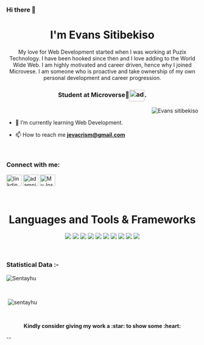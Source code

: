 ### Hi there 👋

<h1 align="center">I'm Evans Sitibekiso</h1>
<p align="center"> My love for Web Development started when I was working at Puzix Technology. I have been hooked since then and I love adding to the World Wide Web. I am highly motivated and career driven, hence why I joined Microvese. I am someone who is proactive and take ownership of my own personal development and career progression. </p>
<h3 align="center">Student at Microverse🌟<img align="center"
      src="https://media-exp1.licdn.com/dms/image/C560BAQHr8P7gQ95yCQ/company-logo_100_100/0/1578673850004?e=1652918400&v=beta&t=RXH0ssSZr97PvQaT2jIxUMIaJkUaz8y790PmEicZ6WA"
      alt="adam pithewan" height="30" width="40" /></a>.</h3>

<p><img align="right" src="https://github.com/Adam-pw/Adam-pw/blob/main/animation_500_kxa883sd.gif" alt="Evans sitibekiso" /></p>



<br>

- 🌱 I’m currently learning Web Development.

- 📫 How to reach me **jevacrism@gmail.com**

<br>

<h3 align="left">Connect with me:</h3>
<p align="left">
  <a href="https://www.linkedin.com/in/evans-sitibekiso-a85753202/" target="blank"><img align="center"
      src="https://raw.githubusercontent.com/rahuldkjain/github-profile-readme-generator/master/src/images/icons/Social/linked-in-alt.svg"
      alt="linkdin" height="30" width="40" /></a>
 <a href="https://twitter.com/Evans_22J" target="blank"><img align="center"
      src="https://raw.githubusercontent.com/rahuldkjain/github-profile-readme-generator/master/src/images/icons/Social/twitter.svg"
      alt="adampithewan" height="30" width="40" /></a>
      <a href="https://www.instagram.com/marcevance/" target="blank"><img align="center"
      src="https://logowik.com/content/uploads/images/instagram-icon.jpg"
      alt="My_Instagram" height="30" width="40" /></a>
</p>


<br>

<h1 align="center">Languages and Tools & Frameworks</h1>
<p align="center">
<img src="https://img.shields.io/badge/HTML5-E34F26.svg?style=for-the-badge&logo=HTML5&logoColor=white">
<img src="https://img.shields.io/badge/CSS3-1572B6.svg?style=for-the-badge&logo=CSS3&logoColor=white">
<img src="https://img.shields.io/badge/Bootstrap-7952B3.svg?style=for-the-badge&logo=Bootstrap&logoColor=white">
<img src="https://img.shields.io/badge/JavaScript-F7DF1E.svg?style=for-the-badge&logo=JavaScript&logoColor=black">
<img src="https://img.shields.io/badge/React-61DAFB.svg?style=for-the-badge&logo=React&logoColor=black">
<img src="https://img.shields.io/badge/Redux-764ABC.svg?style=for-the-badge&logo=Redux&logoColor=white">
<img src="https://img.shields.io/badge/Git-F05032.svg?style=for-the-badge&logo=Git&logoColor=white">
<img src="https://img.shields.io/badge/GitHub Actions-2088FF.svg?style=for-the-badge&logo=GitHub-Actions&logoColor=white">
<img src="https://img.shields.io/badge/Ruby-CC342D.svg?style=for-the-badge&logo=Ruby&logoColor=white">
<img src="https://img.shields.io/badge/Ruby on Rails-CC0000.svg?style=for-the-badge&logo=Ruby-on-Rails&logoColor=white">
</p>

<br>

<h3>Statistical Data :-</h3>
<p><img align="center"
    src="https://github-readme-stats.vercel.app/api/top-langs?username=evans22j&show_icons=true&locale=en&bg_color=0d1117&text_color=ffffff&layout=compact"
    alt="Sentayhu" 
    bg_color=#808080/></p>

<br>

<p>&nbsp;<img align="center" src="https://github-readme-stats.vercel.app/api?username=evans22j&show_icons=true&locale=en&bg_color=0d1117&text_color=ffffff&repo=convoychat"
    alt="sentayhu" /></p>

<br>

<p align="center">
	<strong> Kindly consider giving my work a :star: to show some :heart:</strong>
</p>
--

